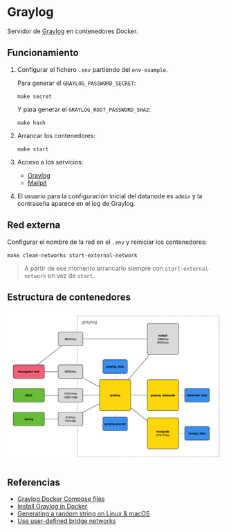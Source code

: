 # Graylog

Servidor de [Graylog](https://www.graylog.org) en contenedores Docker.

## Funcionamiento

1. Configurar el fichero `.env` partiendo del `env-example`.

   Para generar el `GRAYLOG_PASSWORD_SECRET`:

   ```shell
   make secret
   ```

   Y para generar el `GRAYLOG_ROOT_PASSWORD_SHA2`:

   ```shell
   make hash
   ```

2. Arrancar los contenedores:

    ```shell
    make start
    ```

3. Acceso a los servicios:

    - [Graylog](http://localhost:9000)
    - [Mailpit](http://localhost:8025)

4. El usuario para la configuración inicial del datanode es `admin` y la contraseña aparece en el log de Graylog.

## Red externa

Configurar el nombre de la red en el `.env` y reiniciar los contenedores:

```shell
make clean-networks start-external-network
```

> A partir de ese momento arrancarlo siempre con `start-external-network` en vez de `start`.

## Estructura de contenedores

![](docs/graylog.png)

## Referencias

- [Graylog Docker Compose files](https://github.com/Graylog2/docker-compose)
- [Install Graylog in Docker](https://go2docs.graylog.org/current/downloading_and_installing_graylog/docker_installation.htm)
- [Generating a random string on Linux & macOS](https://www.markusdosch.com/2022/05/generating-a-random-string-on-linux-macos/)
- [Use user-defined bridge networks](https://docs.docker.com/network/network-tutorial-standalone/#use-user-defined-bridge-networks)
